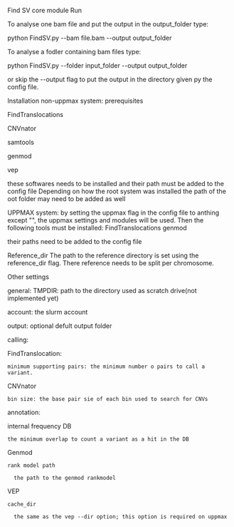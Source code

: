 Find SV core module
Run

To analyse one bam file and put the output in the output_folder type:

python FindSV.py --bam file.bam --output output_folder

To analyse a fodler containing bam files type:

python FindSV.py --folder input_folder --output output_folder

or skip the --output flag to put the output in the directory given py the config file.

Installation
non-uppmax system:
prerequisites

FindTranslocations

CNVnator

samtools

genmod

vep

these softwares needs to be installed and their path must be added to the config file
Depending on how the root system was installed the path of the oot folder may need to be added as well

UPPMAX system:
by setting the uppmax flag in the config file to anthing except "", the uppmax settings and modules will be used. Then the following tools must be installed:
FindTranslocations
genmod

their paths need to be added to the config file

Reference_dir
The path to the reference directory is set using the reference_dir flag. There reference needs to be split per chromosome.

Other settings

general:
TMPDIR: path to the directory used as scratch drive(not implemented yet)

account: the slurm account

output: optional defult output folder


calling:

  FindTranslocation:
  
    minimum supporting pairs: the minimum number o pairs to call a variant.
    
    
  CNVnator
  
    bin size: the base pair sie of each bin used to search for CNVs


annotation:

  internal frequency DB
  
    the minimum overlap to count a variant as a hit in the DB
    
  Genmod
  
    rank model path
    
      the path to the genmod rankmodel
      
  VEP
  
    cache_dir
    
      the same as the vep --dir option; this option is required on uppmax


